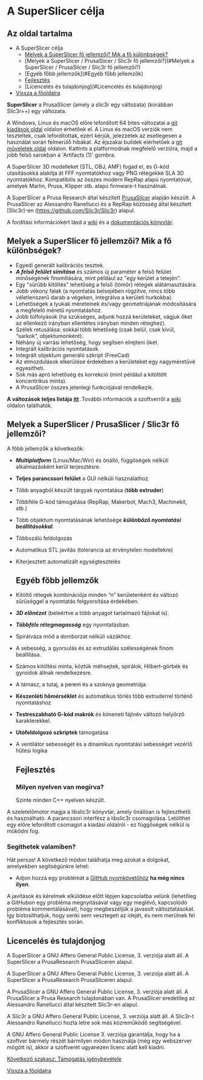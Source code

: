 ﻿# A SuperSlicer célja

## Az oldal tartalma

* A SuperSlicer célja
  * [Melyek a SuperSlicer fő jellemzői? Mik a fő különbségek?](#Melyek-a-SuperSlicer-fő-jellemzői?-Mik-a-fő-különbségek?) 
  * [Melyek a SuperSlicer / PrusaSlicer / Slic3r fő jellemzői?](#Melyek a SuperSlicer / PrusaSlicer / Slic3r fő jellemzői?) 
  * [Egyéb főbb jellemzők](#Egyéb főbb jellemzők)
  * [Fejlesztés](#Fejlesztés)
  * [Licencelés és tulajdonjog](#Licencelés és tulajdonjog)
* [Vissza a főoldalra](../superslicer.md)

**SuperSlicer** a PrusaSlicer (amely a slic3r egy változata) (korábban Slic3r++) egy változata.

A Windows, Linux és macOS előre lefordított 64 bites változatai a [git kiadások oldal](https://github.com/supermerill/SuperSlicer/releases) oldalon érhetőek el. A Linux és macOS verziók nem teszteltek, csak lefordítottak, ezért kérjük, jelezzétek az esetlegesen a használat során felmerülő hibákat. Az éjszakai buildek elérhetőek a [git műveletek oldal](https://github.com/supermerill/SuperSlicer/actions) oldalon. Kattints a platformodnak megfelelő verzióra, majd a jobb felső sarokban a 'Artifacts (1)' gombra.

A SuperSlicer 3D modelleket (STL, OBJ, AMF) fogad el, és G-kód utasításokká alakítja át FFF nyomtatókhoz vagy PNG rétegekké SLA 3D nyomtatókhoz. Kompatibilis az összes modern RepRap alapú nyomtatóval, amelyek Marlin, Prusa, Klipper stb. alapú firmware-t használnak.

A SuperSlicer a Prusa Research által készített [PrusaSlicer](https://github.com/prusa3d/PrusaSlicer/issues/2729) alapján készült. A PrusaSlicer az Alessandro Ranellucci és a RepRap közösség által készített [Slic3r]-en (https://github.com/Slic3r/Slic3r) alapul.

A fordítási információkért lásd a [wiki](https://github.com/supermerill/SuperSlicer/wiki) és a [dokumentációs könyvtár](https://github.com/supermerill/SuperSlicer/tree/master/doc).

## Melyek a SuperSlicer fő jellemzői? Mik a fő különbségek?

- Egyedi generált kalibrációs tesztek.
- ***A felső felület simítása*** és számos új paraméter a felső felület minőségének finomítására, mint például az "egy kerület a tetején".
- Egy "sűrűbb kitöltés" lehetőség a felső (tömör) rétegek alátámasztására.
- Jobb vékony falak (a nyomtatás belsejében rögzítve, nincs több véletlenszerű darab a végeken, integrálva a kerületi hurkokba).
- Lehetőségek a lyukak méreteinek és/vagy geometriájának módosítására a megfelelő méretű nyomtatáshoz.
- Jobb túlfolyások (ha szükséges, adjunk hozzá kerületeket, vágjuk őket az ellenkező 
  irányban ellentétes irányban minden réteghez).
- Szélek retusálása: sokkal több lehetőség (csak belül, csak kívül, “sarkok”,
   objektumonként).
- Néhány új varrási lehetőség, hogy segítsen elrejteni őket.
- Integrált kalibrációs nyomtatások 
- Integrált objektum generáló szkript (FreeCad)
- Az elmozdulások elkerülése érdekében a kerületeket egy nagyméretűvé egyesítheti.
- Sok más apró lehetőség és korrekció (mint például a kitöltött koncentrikus minta).
- A PrusaSlicer összes jelenlegi funkciójával rendelkezik.

**A változások teljes listája**  [**itt**](https://github.com/supermerill/SuperSlicer/wiki) .További információk a szoftverről a [wiki](https://github.com/supermerill/SuperSlicer/wiki) oldalon találhatók.

## Melyek a SuperSlicer / PrusaSlicer / Slic3r fő jellemzői?

A főbb jellemzők a következők:

- ***Multiplatform*** (Linux/Mac/Win) és önálló, függőségek nélküli alkalmazásként kerül terjesztésre.

- **Teljes parancssori felület** a GUI nélküli használathoz

- Több anyagból készült tárgyak nyomtatása (**több extruder**)

- Többféle G-kód támogatása (RepRap, Makerbot, Mach3, Machinekit, stb.) 

- Több objektum nyomtatásának lehetősége ***különböző nyomtatási beállításokkal***.

- Többszálú feldolgozás

- Automatikus STL javítás (tolerancia az érvénytelen modellekre)

- Kiterjesztett automatizált egységtesztelés
  
  ## Egyéb főbb jellemzők

- Kitöltő rétegek kombinációja minden “n” kerületenként és változó sűrűséggel
  a nyomtatás felgyorsítása érdekében.

- ***3D előnézet*** (beleértve a több anyagot tartalmazó fájlokat is).

- ***Többféle rétegmagasság*** egy nyomtatásban.

- Spirálváza mód a domborzat nélküli vázákhoz.

- A sebesség, a gyorsulás és az extrudálás szélességének finom beállítása.

- Számos kitöltési minta, köztük méhsejtek, spirálok, Hilbert-görbék és gyroidok állnak rendelkezésre.

- A támasz, a tutaj, a perem és a szoknya geometriája.

- **Készenléti hőmérséklet** és automatikus törlés több extruderrel történő nyomtatáshoz

- **Testreszabható G-kód makrók** és kimeneti fájlnév változó helyőrző karakterekkel.

- **Utófeldolgozó szkriptek** támogatása

- A ventilátor sebességét és a dinamikus nyomtatási sebességet vezérlő hűtési logika
  
  ## Fejlesztés
  
  ### Milyen nyelven van megírva?
  
  Szinte minden C++ nyelven készült.

A szeletelőmotor magja a libslic3r könyvtár, amely önállóan is fejleszthető és használható. A parancssori interfész a libslic3r csomagolása. Letölthet egy előre lefordított csomagot a kiadási oldalról - ez függőségek nélkül is működni fog.

### Segíthetek valamiben?

Hát persze! A következő módon találhatja meg azokat a dolgokat, amelyekben segítségünkre lehet:

- Adjon hozzá egy problémát a [GitHub nyomkövetőhöz](https://github.com/supermerill/SuperSlicer/issues) **ha még nincs ilyen**.

A javítások és kérelmek elküldése előtt lépjen kapcsolatba velünk (lehetőleg a GitHubon egy probléma megnyitásával vagy egy meglévő, kapcsolódó probléma kommentálásával), hogy megbeszéljük a javasolt változtatásokat. Így biztosíthatjuk, hogy senki sem vesztegeti az idejét, és nem merülnek fel konfliktusok a fejlesztés során.

## Licencelés és tulajdonjog

A SuperSlicer a GNU Affero General Public License, 3. verziója alatt áll. A SuperSlicer a PrusaResearch PrusaSliceren alapul.

A SuperSlicer a GNU Affero General Public License, 3. verziója alatt áll. A SuperSlicer a 
PrusaResearch PrusaSliceren alapul.

A PrusaSlicer a GNU Affero General Public License, 3. verziója alatt áll. A PrusaSlicer a 
Prusa Research tulajdonában van. A PrusaSlicer eredetileg az Alessandro Ranellucci által készített Slic3r-en alapul.

A Slic3r a GNU Affero General Public License, 3. verziója alatt áll. A Slic3r-t Alessandro 
Ranellucci hozta létre sok más közreműködő segítségével.

A GNU Affero General Public License 3. verziója garantálja, hogy ha a szoftver bármely részét bármilyen módon használja (még egy webszerver mögött is), akkor a szoftverét ugyanezen licenc alatt kell kiadni.

[Következő szakasz: Támogatás igénybevétele](../getting-support.md)

[Vissza a főoldalra](../superslicer.md)